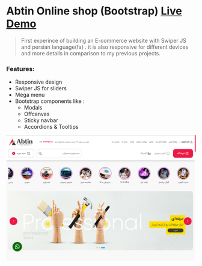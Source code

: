# Abtin Online shop (Bootstrap) [Live Demo ](https://onlineshop-abtin.netlify.app/)


> First experince of building  an E-commerce website with Swiper JS and persian language(fa) .
it is also  responsive for different devices and more details in comparison to my previous projects.

### Features:
- Responsive design
- Swiper JS for sliders
- Mega menu
- Bootstrap components like :
  - Modals
  - Offcanvas
  - Sticky navbar
  - Accordions & Tooltips


![preview image](./assets/images/screen.png)
